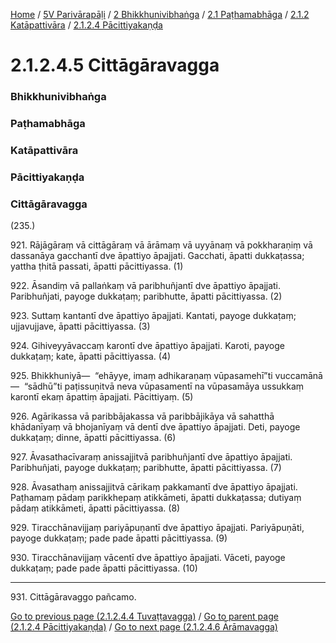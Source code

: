 
[Home](/) / [5V Parivārapāḷi](/tipitaka/5V.md) / [2 Bhikkhunivibhaṅga](/tipitaka/5V/2.md) / [2.1 Paṭhamabhāga](/tipitaka/5V/2/2.1.md) / [2.1.2 Katāpattivāra](/tipitaka/5V/2/2.1/2.1.2.md) / [2.1.2.4 Pācittiyakaṇḍa](/tipitaka/5V/2/2.1/2.1.2/2.1.2.4.md)

# 2.1.2.4.5 Cittāgāravagga

### Bhikkhunivibhaṅga

### Paṭhamabhāga

### Katāpattivāra

### Pācittiyakaṇḍa

### Cittāgāravagga

(235.)

921\. Rājāgāraṃ vā cittāgāraṃ vā ārāmaṃ vā uyyānaṃ vā pokkharaṇiṃ vā dassanāya gacchantī dve āpattiyo āpajjati. Gacchati, āpatti dukkaṭassa; yattha ṭhitā passati, āpatti pācittiyassa. (1)

922\. Āsandiṃ vā pallaṅkaṃ vā paribhuñjantī dve āpattiyo āpajjati. Paribhuñjati, payoge dukkaṭaṃ; paribhutte, āpatti pācittiyassa. (2)

923\. Suttaṃ kantantī dve āpattiyo āpajjati. Kantati, payoge dukkaṭaṃ; ujjavujjave, āpatti pācittiyassa. (3)

924\. Gihiveyyāvaccaṃ karontī dve āpattiyo āpajjati. Karoti, payoge dukkaṭaṃ; kate, āpatti pācittiyassa. (4)

925\. Bhikkhuniyā—  “ehāyye, imaṃ adhikaraṇaṃ vūpasamehī”ti vuccamānā—  “sādhū”ti paṭissuṇitvā neva vūpasamentī na vūpasamāya ussukkaṃ karontī ekaṃ āpattiṃ āpajjati. Pācittiyaṃ. (5)

926\. Agārikassa vā paribbājakassa vā paribbājikāya vā sahatthā khādanīyaṃ vā bhojanīyaṃ vā dentī dve āpattiyo āpajjati. Deti, payoge dukkaṭaṃ; dinne, āpatti pācittiyassa. (6)

927\. Āvasathacīvaraṃ anissajjitvā paribhuñjantī dve āpattiyo āpajjati. Paribhuñjati, payoge dukkaṭaṃ; paribhutte, āpatti pācittiyassa. (7)

928\. Āvasathaṃ anissajjitvā cārikaṃ pakkamantī dve āpattiyo āpajjati. Paṭhamaṃ pādaṃ parikkhepaṃ atikkāmeti, āpatti dukkaṭassa; dutiyaṃ pādaṃ atikkāmeti, āpatti pācittiyassa. (8)

929\. Tiracchānavijjaṃ pariyāpuṇantī dve āpattiyo āpajjati. Pariyāpuṇāti, payoge dukkaṭaṃ; pade pade āpatti pācittiyassa. (9)

930\. Tiracchānavijjaṃ vācentī dve āpattiyo āpajjati. Vāceti, payoge dukkaṭaṃ; pade pade āpatti pācittiyassa. (10)

---

931\. Cittāgāravaggo pañcamo.



[Go to previous page (2.1.2.4.4 Tuvaṭṭavagga)](/tipitaka/5V/2/2.1/2.1.2/2.1.2.4/2.1.2.4.4.md) / [Go to parent page (2.1.2.4 Pācittiyakaṇḍa)](/tipitaka/5V/2/2.1/2.1.2/2.1.2.4.md) / [Go to next page (2.1.2.4.6 Ārāmavagga)](/tipitaka/5V/2/2.1/2.1.2/2.1.2.4/2.1.2.4.6.md)


